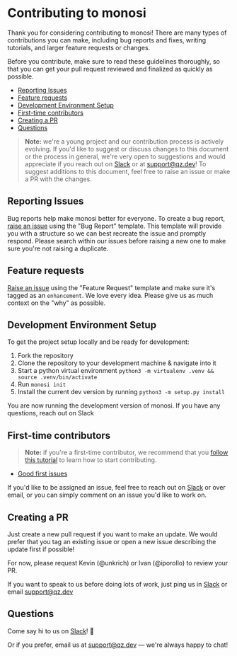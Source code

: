 # Contributing to monosi

Thank you for considering contributing to monosi! There are many types of contributions you can make, including bug reports and fixes, writing tutorials, and larger feature requests or changes.

Before you contribute, make sure to read these guidelines thoroughly, so that you can get your pull request reviewed and finalized as quickly as possible. 

- [Reporting Issues](#reporting-issues)
- [Feature requests](#feature-requests)
- [Development Environment Setup](#development-environment-setup)
- [First-time contributors](#first-time-contributors)
- [Creating a PR](#creating-a-pr)
- [Questions](#questions)

> **Note:** we're a young project and our contribution process is actively evolving. If you'd like to suggest or discuss changes to this document or the process in general, we're very open to suggestions and would appreciate if you reach out on [Slack](https://monosi.dev/slack) or at [support@qz.dev](mailto:support@qz.dev)! To suggest additions to this document, feel free to raise an issue or make a PR with the changes.

## Reporting Issues

Bug reports help make monosi better for everyone. To create a bug report, [raise an issue](https://github.com/monosidev/monosi/issues/new?assignees=&labels=bug&template=bug_report.md&title=) using the "Bug Report" template. This template will provide you with a structure so we can best recreate the issue and promptly respond. Please search within our issues before raising a new one to make sure you're not raising a duplicate.

## Feature requests

[Raise an issue](https://github.com/monosidev/monosi/issues/new?assignees=&labels=enhancement&template=feature_request.md&title=) using the "Feature Request" template and make sure it's tagged as an `enhancement`. We love every idea. Please give us as much context on the "why" as possible.

## Development Environment Setup

To get the project setup locally and be ready for development:

1. Fork the repository
2. Clone the repository to your development machine & navigate into it
3. Start a python virtual environment `python3 -m virtualenv .venv && source .venv/bin/activate`
4. Run `monosi init`
5. Install the current dev version by running `python3 -m setup.py install`

You are now running the development version of monosi. If you have any questions, reach out on Slack

## First-time contributors

> **Note:** if you're a first-time contributor, we recommend that you [follow this tutorial](http://makeapullrequest.com/) to learn how to start contributing. 

- [Good first issues](https://github.com/monosidev/monosi/labels/good%20first%20issue)

If you'd like to be assigned an issue, feel free to reach out on [Slack](https://monosi.dev/slack) or over email, or you can simply comment on an issue you'd like to work on. 

## Creating a PR

Just create a new pull request if you want to make an update. We would prefer that you tag an existing issue or open a new issue describing the update first if possible!

For now, please request Kevin (@unkrich) or Ivan (@iporollo) to review your PR.

If you want to speak to us before doing lots of work, just ping us in [Slack](https://monosi.dev/slack) or email [support@qz.dev](mailto:support@qz.dev)

## Questions

Come say hi to us on [Slack](https://monosi.dev/slack)! :wave:

Or if you prefer, email us at [support@qz.dev](mailto:support@qz.dev) — we're always happy to chat!